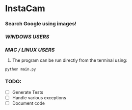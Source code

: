 
# InstaCam

### Search Google using  images!



### _WINDOWS USERS_



### _MAC / LINUX USERS_
1. The program can be run directly from the terminal using:
```
python main.py
```



### TODO:

- [ ]  Generate Tests
- [ ]  Handle various exceptions
- [ ]  Document code 
